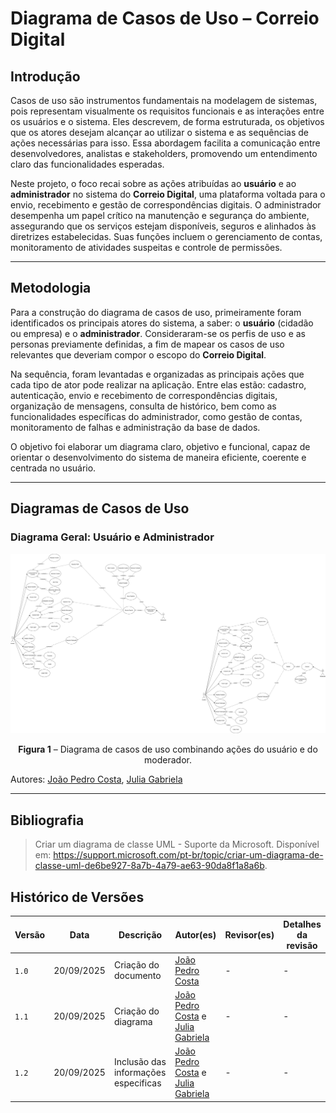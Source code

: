 # Diagrama de Casos de Uso – Correio Digital  

## **Introdução**  

Casos de uso são instrumentos fundamentais na modelagem de sistemas, pois representam visualmente os requisitos funcionais e as interações entre os usuários e o sistema. Eles descrevem, de forma estruturada, os objetivos que os atores desejam alcançar ao utilizar o sistema e as sequências de ações necessárias para isso. Essa abordagem facilita a comunicação entre desenvolvedores, analistas e stakeholders, promovendo um entendimento claro das funcionalidades esperadas.  

Neste projeto, o foco recai sobre as ações atribuídas ao **usuário** e ao **administrador** no sistema do **Correio Digital**, uma plataforma voltada para o envio, recebimento e gestão de correspondências digitais. O administrador desempenha um papel crítico na manutenção e segurança do ambiente, assegurando que os serviços estejam disponíveis, seguros e alinhados às diretrizes estabelecidas. Suas funções incluem o gerenciamento de contas, monitoramento de atividades suspeitas e controle de permissões.  

---

## **Metodologia**  

Para a construção do diagrama de casos de uso, primeiramente foram identificados os principais atores do sistema, a saber: o **usuário** (cidadão ou empresa) e o **administrador**. Consideraram-se os perfis de uso e as personas previamente definidas, a fim de mapear os casos de uso relevantes que deveriam compor o escopo do **Correio Digital**.  

Na sequência, foram levantadas e organizadas as principais ações que cada tipo de ator pode realizar na aplicação. Entre elas estão: cadastro, autenticação, envio e recebimento de correspondências digitais, organização de mensagens, consulta de histórico, bem como as funcionalidades específicas do administrador, como gestão de contas, monitoramento de falhas e administração da base de dados.  

O objetivo foi elaborar um diagrama claro, objetivo e funcional, capaz de orientar o desenvolvimento do sistema de maneira eficiente, coerente e centrada no usuário.  

---

## **Diagramas de Casos de Uso**  

### Diagrama Geral: Usuário e Administrador  

![Diagrama Caso De Uso Geral - Correio Digital](../../assets/DCasoUsoGeral.png)  

<p align="center">  
<strong>Figura 1</strong> – Diagrama de casos de uso combinando ações do usuário e do moderador.  
</p>  

Autores: [João Pedro Costa](https://github.com/johnaopedro), [Julia Gabriela](https://github.com/JuliaGabP)  

---
## Bibliografia  

> Criar um diagrama de classe UML - Suporte da Microsoft. Disponível em: <https://support.microsoft.com/pt-br/topic/criar-um-diagrama-de-classe-uml-de6be927-8a7b-4a79-ae63-90da8f1a8a6b>.  

## Histórico de Versões

| Versão |     Data    | Descrição   | Autor(es) | Revisor(es) | Detalhes da revisão | 
| ------ | ----------- | ----------- | --------- | ----------- | --------------------|
| `1.0`  | 20/09/2025  | Criação do documento | [João Pedro Costa](https://github.com/johnaopedro) | - | - |
| `1.1`  | 20/09/2025  | Criação do diagrama | [João Pedro Costa](https://github.com/johnaopedro) e [Julia Gabriela](https://github.com/JuliaGabP) | - | - |
| `1.2`  | 20/09/2025  | Inclusão das informações especificas | [João Pedro Costa](https://github.com/johnaopedro) e [Julia Gabriela](https://github.com/JuliaGabP) | - | - |
